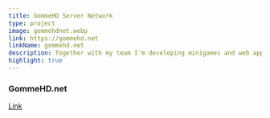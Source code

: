 ```yaml
---
title: GommeHD Server Network
type: project
image: gommehdnet.webp
link: https://gommehd.net
linkName: gommehd.net
description: Together with my team I'm developing minigames and web applications for the GommeHD.net Minecraft Server Network
highlight: true
---
```


### GommeHD.net
[Link](https://gommehd.net)